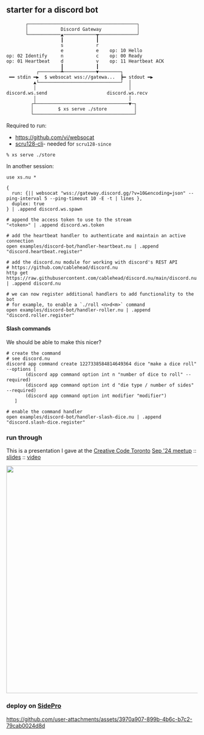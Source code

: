 ## starter for a discord bot

```
       ┌────────────────────────────────────────┐
       │            Discord Gateway             │
       └────────────▲────────────┳──────────────┘
                    ┃            ┃
                    s            r
                    e            e    op: 10 Hello
op: 02 Identify     n            c    op: 00 Ready
op: 01 Heartbeat    d            v    op: 11 Heartbeat ACK
                    ┃            ┃
           ┌────────┻────────────▼────────┐
 ━━ stdin ━▶  $ websocat wss://gatewa...  ┣━ stdout ━▶
          ▲└──────────────────────────────┘  │
          │                                  │
discord.ws.send                      discord.ws.recv
          │                                  │
         ┌┴──────────────────────────────────▼─┐
         │         $ xs serve ./store          │
         └─────────────────────────────────────┘
```

Required to run:

- https://github.com/vi/websocat
- [scru128-cli](https://github.com/cablehead/scru128-cli)- needed for `scru128-since`

```
% xs serve ./store
```

In another session:

```nushell
use xs.nu *

{
  run: {|| websocat "wss://gateway.discord.gg/?v=10&encoding=json" --ping-interval 5 --ping-timeout 10 -E -t | lines },
  duplex: true
} | .append discord.ws.spawn

# append the access token to use to the stream
"<token>" | .append discord.ws.token

# add the heartbeat handler to authenticate and maintain an active connection
open examples/discord-bot/handler-heartbeat.nu | .append "discord.heartbeat.register"

# add the discord.nu module for working with discord's REST API
# https://github.com/cablehead/discord.nu
http get https://raw.githubusercontent.com/cablehead/discord.nu/main/discord.nu | .append discord.nu

# we can now register additional handlers to add functionality to the bot
# for example, to enable a `./roll <n>d<m>` command
open examples/discord-bot/handler-roller.nu | .append "discord.roller.register"
```

#### Slash commands

We should be able to make this nicer?

```nushell
# create the command
# see discord.nu
discord app command create 1227338584814649364 dice "make a dice roll" --options [
       (discord app command option int n "number of dice to roll" --required)
       (discord app command option int d "die type / number of sides" --required)
       (discord app command option int modifier "modifier")
   ]

# enable the command handler
open examples/discord-bot/handler-slash-dice.nu | .append "discord.slash-dice.register"
```

### run through

This is a presentation I gave at the [Creative Code Toronto](https://www.meetup.com/creative-code-toronto/) [Sep '24 meetup](https://www.meetup.com/creative-code-toronto/events/303276625/?eventOrigin=group_events_list) :: [slides](https://cablehead.github.io/creative-codie/) :: [video](https://www.youtube.com/watch?v=Y2rsm5ohDrg&list=PL_YfqG2SCOAK52A4VQ7r7m9laijKSbmUB&index=2)

<img src="https://github.com/user-attachments/assets/26bc887f-f3bc-456f-ab16-8913ae414a73" width="600px" />

### deploy on [SidePro](https://sidepro.cloud)

https://github.com/user-attachments/assets/3970a907-899b-4b6c-b7c2-79cab0024d8d
